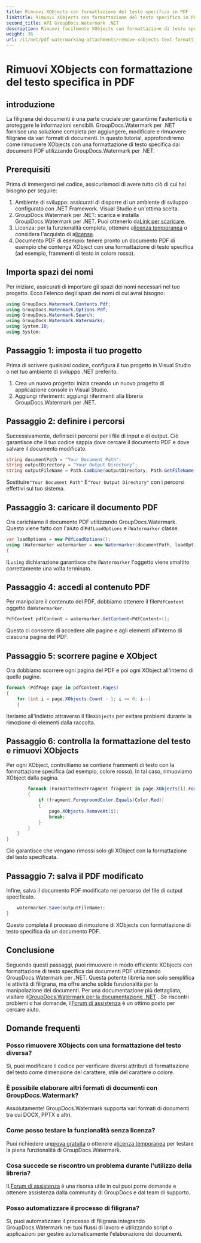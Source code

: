 ```yaml
---
title: Rimuovi XObjects con formattazione del testo specifica in PDF
linktitle: Rimuovi XObjects con formattazione del testo specifica in PDF
second_title: API GroupDocs.Watermark .NET
description: Rimuovi facilmente XObjects con formattazione di testo specifica dai PDF utilizzando GroupDocs.Watermark per .NET. Segui la nostra guida per una manipolazione fluida dei documenti.
weight: 36
url: /it/net/pdf-watermarking-attachments/remove-xobjects-text-formatting-pdf/
---
```


# Rimuovi XObjects con formattazione del testo specifica in PDF

## introduzione
La filigrana dei documenti è una parte cruciale per garantirne l'autenticità e proteggere le informazioni sensibili. GroupDocs.Watermark per .NET fornisce una soluzione completa per aggiungere, modificare e rimuovere filigrane da vari formati di documenti. In questo tutorial, approfondiremo come rimuovere XObjects con una formattazione di testo specifica dai documenti PDF utilizzando GroupDocs.Watermark per .NET.
## Prerequisiti
Prima di immergerci nel codice, assicuriamoci di avere tutto ciò di cui hai bisogno per seguire:
1. Ambiente di sviluppo: assicurati di disporre di un ambiente di sviluppo configurato con .NET Framework. Visual Studio è un'ottima scelta.
2.  GroupDocs.Watermark per .NET: scarica e installa GroupDocs.Watermark per .NET. Puoi ottenerlo da[Link per scaricare](https://releases.groupdocs.com/Watermark/net/).
3.  Licenza: per la funzionalità completa, ottenere a[licenza temporanea](https://purchase.groupdocs.com/temporary-licenza/) o considera l'acquisto di a[license](https://purchase.groupdocs.com/buy).
4. Documento PDF di esempio: tenere pronto un documento PDF di esempio che contenga XObject con una formattazione di testo specifica (ad esempio, frammenti di testo in colore rosso).

## Importa spazi dei nomi
Per iniziare, assicurati di importare gli spazi dei nomi necessari nel tuo progetto. Ecco l'elenco degli spazi dei nomi di cui avrai bisogno:
```csharp
using GroupDocs.Watermark.Contents.Pdf;
using GroupDocs.Watermark.Options.Pdf;
using GroupDocs.Watermark.Search;
using GroupDocs.Watermark.Watermarks;
using System.IO;
using System;
```
## Passaggio 1: imposta il tuo progetto
Prima di scrivere qualsiasi codice, configura il tuo progetto in Visual Studio o nel tuo ambiente di sviluppo .NET preferito.
1. Crea un nuovo progetto: inizia creando un nuovo progetto di applicazione console in Visual Studio.
2. Aggiungi riferimenti: aggiungi riferimenti alla libreria GroupDocs.Watermark per .NET.
## Passaggio 2: definire i percorsi
Successivamente, definisci i percorsi per i file di input e di output. Ciò garantisce che il tuo codice sappia dove cercare il documento PDF e dove salvare il documento modificato.
```csharp
string documentPath = "Your Document Path";
string outputDirectory = "Your Output Directory";
string outputFileName = Path.Combine(outputDirectory, Path.GetFileName(documentPath));
```
 Sostituire`"Your Document Path"` E`"Your Output Directory"` con i percorsi effettivi sul tuo sistema.
## Passaggio 3: caricare il documento PDF
 Ora carichiamo il documento PDF utilizzando GroupDocs.Watermark. Questo viene fatto con l'aiuto di`PdfLoadOptions` e il`Watermarker` classe.
```csharp
var loadOptions = new PdfLoadOptions();
using (Watermarker watermarker = new Watermarker(documentPath, loadOptions))
{
```
 IL`using` dichiarazione garantisce che il`Watermarker` l'oggetto viene smaltito correttamente una volta terminato.
## Passaggio 4: accedi al contenuto PDF
 Per manipolare il contenuto del PDF, dobbiamo ottenere il file`PdfContent` oggetto da`Watermarker`.
```csharp
PdfContent pdfContent = watermarker.GetContent<PdfContent>();
```
Questo ci consente di accedere alle pagine e agli elementi all'interno di ciascuna pagina del PDF.
## Passaggio 5: scorrere pagine e XObject
Ora dobbiamo scorrere ogni pagina del PDF e poi ogni XObject all'interno di quelle pagine.
```csharp
foreach (PdfPage page in pdfContent.Pages)
{
    for (int i = page.XObjects.Count - 1; i >= 0; i--)
    {
```
 Iteriamo all'indietro attraverso il file`XObjects` per evitare problemi durante la rimozione di elementi dalla raccolta.
## Passaggio 6: controlla la formattazione del testo e rimuovi XObjects
Per ogni XObject, controlliamo se contiene frammenti di testo con la formattazione specifica (ad esempio, colore rosso). In tal caso, rimuoviamo XObject dalla pagina.
```csharp
        foreach (FormattedTextFragment fragment in page.XObjects[i].FormattedTextFragments)
        {
            if (fragment.ForegroundColor.Equals(Color.Red))
            {
                page.XObjects.RemoveAt(i);
                break;
            }
        }
    }
}
```
Ciò garantisce che vengano rimossi solo gli XObject con la formattazione del testo specificata.
## Passaggio 7: salva il PDF modificato
Infine, salva il documento PDF modificato nel percorso del file di output specificato.
```csharp
    watermarker.Save(outputFileName);
}
```
Questo completa il processo di rimozione di XObjects con formattazione di testo specifica da un documento PDF.

## Conclusione
Seguendo questi passaggi, puoi rimuovere in modo efficiente XObjects con formattazione di testo specifica dai documenti PDF utilizzando GroupDocs.Watermark per .NET. Questa potente libreria non solo semplifica le attività di filigrana, ma offre anche solide funzionalità per la manipolazione dei documenti. Per una documentazione più dettagliata, visitare il[GroupDocs.Watermark per la documentazione .NET](https://tutorials.groupdocs.com/Watermark/net/) . Se riscontri problemi o hai domande, il[Forum di assistenza](https://forum.groupdocs.com/c/watermark/19) è un ottimo posto per cercare aiuto.
## Domande frequenti
### Posso rimuovere XObjects con una formattazione del testo diversa?
Sì, puoi modificare il codice per verificare diversi attributi di formattazione del testo come dimensione del carattere, stile del carattere o colore.
### È possibile elaborare altri formati di documenti con GroupDocs.Watermark?
Assolutamente! GroupDocs.Watermark supporta vari formati di documenti tra cui DOCX, PPTX e altri.
### Come posso testare la funzionalità senza licenza?
 Puoi richiedere un[prova gratuita](https://releases.groupdocs.com/) o ottenere a[licenza temporanea](https://purchase.groupdocs.com/temporary-license/) per testare la piena funzionalità di GroupDocs.Watermark.
### Cosa succede se riscontro un problema durante l'utilizzo della libreria?
 IL[Forum di assistenza](https://forum.groupdocs.com/c/watermark/19) è una risorsa utile in cui puoi porre domande e ottenere assistenza dalla community di GroupDocs e dal team di supporto.
### Posso automatizzare il processo di filigrana?
Sì, puoi automatizzare il processo di filigrana integrando GroupDocs.Watermark nei tuoi flussi di lavoro e utilizzando script o applicazioni per gestire automaticamente l'elaborazione dei documenti.